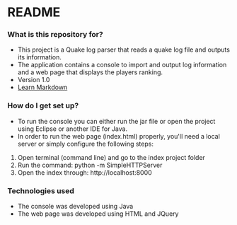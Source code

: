 # README #

### What is this repository for? ###

* This project is a Quake log parser that reads a quake log file and outputs its information.
* The application contains a console to import and output log information and a web page that displays the players ranking.
* Version 1.0
* [Learn Markdown](https://bitbucket.org/tutorials/markdowndemo)

### How do I get set up? ###

* To run the console you can either run the jar file or open the project using Eclipse or another IDE for Java.
* In order to run the web page (index.html) properly, you'll need a local server or simply configure the following steps:
1. Open terminal (command line) and go to the index project folder
1. Run the command: python -m SimpleHTTPServer
1. Open the index through: http://localhost:8000

### Technologies used ###

* The console was developed using Java
* The web page was developed using HTML and JQuery